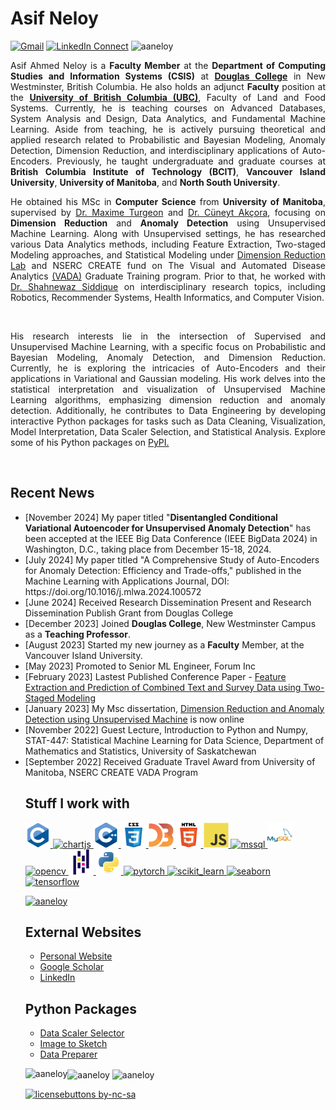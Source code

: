 <a target="_blank" href="https://aaneloy.netlify.app"></a>

# Asif Neloy

[![Gmail](https://img.shields.io/badge/%20-Send%20Mail-black?color=14171A&labelColor=ef5350&logo=gmail&logoColor=ffffff)](mailto:neloya@douglascollege.ca)
[![LinkedIn Connect](https://img.shields.io/badge/%20-Connect-black?color=14171A&labelColor=212121&logo=linkedin&logoColor=ffffff)](https://www.linkedin.com/in/aaneloy/)
<img src="https://komarev.com/ghpvc/?username=aaneloy" alt="aaneloy"/>

<p align="justify">
Asif Ahmed Neloy is a <b>Faculty Member</b> at the <b>Department of Computing Studies and Information Systems (CSIS)</b> at <b><a href="https://www.douglascollege.ca/programs-courses/explore-programs-courses/faculties/commerce-and-business-administration/computing-studies-and-information-systems/faculty">Douglas College</a></b> in New Westminster, British Columbia. He also holds an adjunct <b>Faculty</b> position at the <b><a href="https://mfre.landfood.ubc.ca/faculty">University of British Columbia (UBC)</a></b>, Faculty of Land and Food Systems. Currently, he is teaching courses on Advanced Databases, System Analysis and Design, Data Analytics, and Fundamental Machine Learning. Aside from teaching, he is actively pursuing theoretical and applied research related to Probabilistic and Bayesian Modeling, Anomaly Detection, Dimension Reduction, and interdisciplinary applications of Auto-Encoders. Previously, he taught undergraduate and graduate courses at <b>British Columbia Institute of Technology (BCIT)</b>, <b>Vancouver Island University</b>, <b>University of Manitoba</b>, and <b>North South University</b>.</p>

               
<p align="justify">
He obtained his MSc in <b>Computer Science</b> from <b>University of Manitoba</b>, supervised by <a href="https://www.maxturgeon.ca/">Dr. Maxime Turgeon</a> and <a href="https://cakcora.github.io/">Dr. Cüneyt Akçora</a>, focusing on <b>Dimension Reduction</b> and <b>Anomaly Detection</b> using Unsupervised Machine Learning. Along with Unsupervised settings, he has researched various Data Analytics methods, including Feature Extraction, Two-staged Modeling approaches, and Statistical Modeling under <a href="https://github.com/UMDimReduction">Dimension Reduction Lab</a> and NSERC CREATE fund on The Visual and Automated Disease Analytics <a href="https://vada.cs.umanitoba.ca/">(VADA)</a> Graduate Training program. Prior to that, he worked with <a href="http://ece.northsouth.edu/people/dr-shahnewaz-siddique/">Dr. Shahnewaz Siddique</a> on interdisciplinary research topics, including Robotics, Recommender Systems, Health Informatics, and Computer Vision.</p>

<br/>

<p align="justify">
His research interests lie in the intersection of Supervised and Unsupervised Machine Learning, with a specific focus on Probabilistic and Bayesian Modeling, Anomaly Detection, and Dimension Reduction. Currently, he is exploring the intricacies of Auto-Encoders and their applications in Variational and Gaussian modeling. His work delves into the statistical interpretation and visualization of Unsupervised Machine Learning algorithms, emphasizing dimension reduction and anomaly detection. Additionally, he contributes to Data Engineering by developing interactive Python packages for tasks such as Data Cleaning, Visualization, Model Interpretation, Data Scaler Selection, and Statistical Analysis. Explore some of his Python packages on <a href="https://pypi.org/user/aaneloy/">PyPI.</a></p>

<br/> 

<p align="justify">
                <h2>Recent News</h2>
                <ul>
                  <li> [November 2024] My paper titled "<b>Disentangled Conditional Variational Autoencoder for Unsupervised Anomaly Detection</b>" has been accepted at the IEEE Big Data Conference (IEEE BigData 2024) in Washington, D.C., taking place from December 15-18, 2024.</li>
                  <li> [July 2024] My paper titled "A Comprehensive Study of Auto-Encoders for Anomaly Detection: Efficiency and Trade-offs," published in the Machine Learning with Applications Journal, DOI: https://doi.org/10.1016/j.mlwa.2024.100572</li>
                  <li> [June 2024] Received Research Dissemination Present and Research Dissemination Publish Grant from Douglas College</li>
                  <li> [December 2023] Joined <b>Douglas College</b>, New Westminster Campus as a <b>Teaching Professor</b>.</li>
                  <li> [August 2023] Started my new journey as a <b>Faculty</b> Member, at the Vancouver Island University.</li>
                  <li> [May 2023] Promoted to Senior ML Engineer, Forum Inc</li>
                  <li> [February 2023] Lastest Published Conference Paper - <a href="https://doi.org/10.1109/ICDMW58026.2022.00064">Feature Extraction and Prediction of Combined Text and Survey Data using Two-Staged Modeling</a></li>
                  <li> [January 2023] My Msc dissertation, <a href="https://doi.org/10.1109/ICDMW58026.2022.00064">Dimension Reduction and Anomaly Detection using Unsupervised Machine</a> is now online</li>
                  <li> [November 2022] Guest Lecture, Introduction to Python and Numpy, STAT-447: Statistical Machine Learning for Data Science, Department of Mathematics and Statistics, University of Saskatchewan</li>
                  <li> [September 2022] Received Graduate Travel Award from University of Manitoba, NSERC CREATE VADA Program</li>
      
</p>

## Stuff I work with


<p align="left"> <a href="https://www.cprogramming.com/" target="_blank" rel="noreferrer"> <img src="https://raw.githubusercontent.com/devicons/devicon/master/icons/c/c-original.svg" alt="c" width="40" height="40"/> </a> <a href="https://www.chartjs.org" target="_blank" rel="noreferrer"> <img src="https://www.chartjs.org/media/logo-title.svg" alt="chartjs" width="40" height="40"/> </a> <a href="https://www.w3schools.com/cpp/" target="_blank" rel="noreferrer"> <img src="https://raw.githubusercontent.com/devicons/devicon/master/icons/cplusplus/cplusplus-original.svg" alt="cplusplus" width="40" height="40"/> </a> <a href="https://www.w3schools.com/css/" target="_blank" rel="noreferrer"> <img src="https://raw.githubusercontent.com/devicons/devicon/master/icons/css3/css3-original-wordmark.svg" alt="css3" width="40" height="40"/> </a> <a href="https://d3js.org/" target="_blank" rel="noreferrer"> <img src="https://raw.githubusercontent.com/devicons/devicon/master/icons/d3js/d3js-original.svg" alt="d3js" width="40" height="40"/> </a> <a href="https://www.w3.org/html/" target="_blank" rel="noreferrer"> <img src="https://raw.githubusercontent.com/devicons/devicon/master/icons/html5/html5-original-wordmark.svg" alt="html5" width="40" height="40"/> </a> <a href="https://developer.mozilla.org/en-US/docs/Web/JavaScript" target="_blank" rel="noreferrer"> <img src="https://raw.githubusercontent.com/devicons/devicon/master/icons/javascript/javascript-original.svg" alt="javascript" width="40" height="40"/> </a> <a href="https://www.microsoft.com/en-us/sql-server" target="_blank" rel="noreferrer"> <img src="https://www.svgrepo.com/show/303229/microsoft-sql-server-logo.svg" alt="mssql" width="40" height="40"/> </a> <a href="https://www.mysql.com/" target="_blank" rel="noreferrer"> <img src="https://raw.githubusercontent.com/devicons/devicon/master/icons/mysql/mysql-original-wordmark.svg" alt="mysql" width="40" height="40"/> </a> <a href="https://opencv.org/" target="_blank" rel="noreferrer"> <img src="https://www.vectorlogo.zone/logos/opencv/opencv-icon.svg" alt="opencv" width="40" height="40"/> </a> <a href="https://pandas.pydata.org/" target="_blank" rel="noreferrer"> <img src="https://raw.githubusercontent.com/devicons/devicon/2ae2a900d2f041da66e950e4d48052658d850630/icons/pandas/pandas-original.svg" alt="pandas" width="40" height="40"/> </a> <a href="https://www.python.org" target="_blank" rel="noreferrer"> <img src="https://raw.githubusercontent.com/devicons/devicon/master/icons/python/python-original.svg" alt="python" width="40" height="40"/> </a> <a href="https://pytorch.org/" target="_blank" rel="noreferrer"> <img src="https://www.vectorlogo.zone/logos/pytorch/pytorch-icon.svg" alt="pytorch" width="40" height="40"/> </a> <a href="https://scikit-learn.org/" target="_blank" rel="noreferrer"> <img src="https://upload.wikimedia.org/wikipedia/commons/0/05/Scikit_learn_logo_small.svg" alt="scikit_learn" width="40" height="40"/> </a> <a href="https://seaborn.pydata.org/" target="_blank" rel="noreferrer"> <img src="https://seaborn.pydata.org/_images/logo-mark-lightbg.svg" alt="seaborn" width="40" height="40"/> </a> <a href="https://www.tensorflow.org" target="_blank" rel="noreferrer"> <img src="https://www.vectorlogo.zone/logos/tensorflow/tensorflow-icon.svg" alt="tensorflow" width="40" height="40"/> </a> </p>

<p align="left"> <a href="https://github.com/ryo-ma/github-profile-trophy"><img src="https://github-profile-trophy.vercel.app/?username=aaneloy" alt="aaneloy" /></a> 
</p>
<!---
<code><img height="50" src="https://www.vectorlogo.zone/logos/python/python-ar21.svg"></code>
<code><img height="50" src="https://www.vectorlogo.zone/logos/git-scm/git-scm-ar21.svg"></code>
<code><img height="50" src="https://www.vectorlogo.zone/logos/pytorch/pytorch-ar21.svg"></code>
<code><img height="50" src="https://www.vectorlogo.zone/logos/jupyter/jupyter-ar21.svg"></code>
<code><img height="50" src="https://www.vectorlogo.zone/logos/tensorflow/tensorflow-ar21.svg"></code>
<code><img height="50" src="https://www.vectorlogo.zone/logos/visualstudio_code/visualstudio_code-ar21.svg"></code>
<code><img height="50" src="https://www.vectorlogo.zone/logos/numpy/numpy-ar21.svg"></code>
<code><img height="50" src="https://www.vectorlogo.zone/logos/nvidia/nvidia-ar21.svg"></code>
<code><img height="50" src="https://www.vectorlogo.zone/logos/kaggle/kaggle-ar21.svg"></code>
<code><img height="50" src="https://www.vectorlogo.zone/logos/mysql/mysql-ar21.svg"></code>
<code><img height="50" src="https://www.vectorlogo.zone/logos/sqlite/sqlite-ar21.svg"></code>
<code><img height="50" src="https://www.vectorlogo.zone/logos/github/github-ar21.svg"></code>
<code><img height="50" src="https://www.vectorlogo.zone/logos/linux/linux-ar21.svg"></code>
<code><img height="50" src="https://www.vectorlogo.zone/logos/raspberrypi/raspberrypi-ar21.svg"></code>
<code><img height="50" src="https://www.vectorlogo.zone/logos/google_cloud/google_cloud-ar21.svg"></code>
<code><img height="50" src="https://www.vectorlogo.zone/logos/opencv/opencv-ar21.svg"></code>
<code><img height="50" src="https://www.vectorlogo.zone/logos/pocoo_flask/pocoo_flask-official.svg"></code>
--->


## External Websites
* [Personal Website](https://aaneloy.github.io/)
* [Google Scholar](http://bit.ly/2Uab0wq)
* [LinkedIn](https://www.linkedin.com/in/aaneloy/)

## Python Packages
* [Data Scaler Selector](https://github.com/aaneloy/scaler_selector)
* [Image to Sketch](https://github.com/aaneloy/Image_to_sketch)
* [Data Preparer](https://github.com/aaneloy/DataPrep)

<!--- ![My Github stats](https://github-readme-stats.vercel.app/api?username=aaneloy&show_icons=true&hide_border=true)-->
<!--- ![Neloy's top languages](https://github-readme-stats.vercel.app/api/top-langs/?username=aaneloy&layout=compact&hide_border=True)-->




<p>
<img align="left" src="https://github-readme-stats.vercel.app/api/top-langs?username=aaneloy&show_icons=true&locale=en&layout=compact" alt="aaneloy" />
<img align="center" src="https://github-readme-stats.vercel.app/api?username=aaneloy&show_icons=true&locale=en" alt="aaneloy" />
<img align="center" src="https://github-readme-streak-stats.herokuapp.com/?user=aaneloy&" alt="aaneloy" />
</p>



[![licensebuttons by-nc-sa](https://licensebuttons.net/l/by-nc-sa/3.0/88x31.png)](https://creativecommons.org/licenses/by-nc-sa/4.0)
